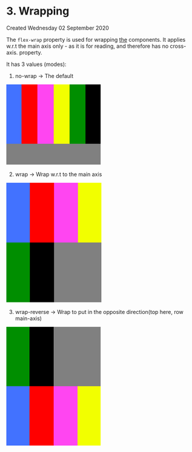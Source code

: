 # 3. Wrapping
Created Wednesday 02 September 2020

The ``flex-wrap`` property is used for wrapping [the](https://www.freecodecamp.org/learn/responsive-web-design/css-flexbox/use-the-flex-wrap-property-to-wrap-a-row-or-column) components.
It applies w.r.t the main axis only - as it is for reading, and therefore has no cross-axis. property. 

It has 3 values (modes):

1. no-wrap → The default

![](vault/2._CSS/4._Layouts_-_flex,_grid/1._Flexbox/2._Container_controls/3._Wrapping/pasted_image.png)

2. wrap → Wrap w.r.t to the main axis

![](vault/2._CSS/4._Layouts_-_flex,_grid/1._Flexbox/2._Container_controls/3._Wrapping/pasted_image001.png)

3. wrap-reverse → Wrap to put in the opposite direction(top here, row main-axis)

![](vault/2._CSS/4._Layouts_-_flex,_grid/1._Flexbox/2._Container_controls/3._Wrapping/pasted_image002.png)


